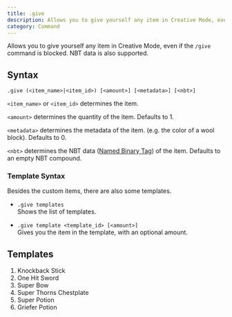 ```yaml
---
title: .give
description: Allows you to give yourself any item in Creative Mode, even if the /give command is blocked. NBT data is also supported.
category: Command
---
```

Allows you to give yourself any item in Creative Mode, even if the `/give` command is blocked. NBT data is also supported.

## Syntax
`.give (<item_name>|<item_id>) [<amount>] [<metadata>] [<nbt>]`

`<item_name>` or `<item_id>` determines the item.

`<amount>` determines the quantity of the item. Defaults to 1.

`<metadata>` determines the metadata of the item. (e.g. the color of a wool block). Defaults to 0.

`<nbt>` determines the NBT data ([Named Binary Tag](http://minecraft.gamepedia.com/NBT_format)) of the item. Defaults to an empty NBT compound.

### Template Syntax

Besides the custom items, there are also some templates.

- `.give templates`  
Shows the list of templates.

- `.give template <template_id> [<amount>]`  
Gives you the item in the template, with an optional amount.

## Templates

1. Knockback Stick
2. One Hit Sword
3. Super Bow
4. Super Thorns Chestplate
5. Super Potion
6. Griefer Potion
